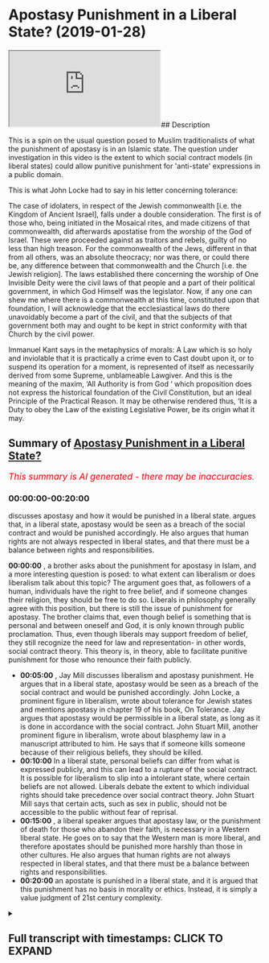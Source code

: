 # Apostasy Punishment in a Liberal State? (2019-01-28)

<iframe loading='lazy' allow='autoplay' src='https://www.youtube.com/embed/PnRGigvmVL8'></iframe>## Description

This is a spin on the usual question posed to Muslim traditionalists of what the punishment of apostasy is in an Islamic state. The question under investigation in this video is the extent to which social contract models (in liberal states) could allow punitive punishment for 'anti-state' expressions in a public domain.

This is what John Locke had to say in his letter concerning tolerance:

The case of idolaters, in respect of the Jewish commonwealth [i.e. the Kingdom of Ancient Israel], falls under a double consideration. The first is of those who, being initiated in the Mosaical rites, and made citizens of that commonwealth, did afterwards apostatise from the worship of the God of Israel. These were proceeded against as traitors and rebels, guilty of no less than high treason. For the commonwealth of the Jews, different in that from all others, was an absolute theocracy; nor was there, or could there be, any difference between that commonwealth and the Church [i.e. the Jewish religion]. The laws established there concerning the worship of One Invisible Deity were the civil laws of that people and a part of their political government, in which God Himself was the legislator. Now, if any one can shew me where there is a commonwealth at this time, constituted upon that foundation, I will acknowledge that the ecclesiastical laws do there unavoidably become a part of the civil, and that the subjects of that government both may and ought to be kept in strict conformity with that Church by the civil power.

Immanuel Kant says in the metaphysics of morals:
A Law which is so holy and inviolable that it is practically a crime even to Cast doubt upon it, or to suspend its operation for a moment, is represented of itself as necessarily derived from some Supreme, unblameable Lawgiver. And this is the meaning of the maxim, ‘All Authority is from God ‘ which proposition does not express the historical foundation of the Civil Constitution, but an ideal Principle of the Practical Reason. It may be otherwise rendered thus, ‘It is a Duty to obey the Law of the existing Legislative Power, be its origin what it may.

## Summary of [Apostasy Punishment in a Liberal State?](https://www.youtube.com/watch?v=PnRGigvmVL8)

*<span style="color:red; font-size:125%">This summary is AI generated - there may be inaccuracies</span>. [](/)*

### <a onclick="modifyYTiframeseektime('0')">00:00:00-00:20:00</a>

discusses apostasy and how it would be punished in a liberal state. argues that, in a liberal state, apostasy would be seen as a breach of the social contract and would be punished accordingly. He also argues that human rights are not always respected in liberal states, and that there must be a balance between rights and responsibilities.

**<a onclick="modifyYTiframeseektime('0')">00:00:00</a>** , a brother asks about the punishment for apostasy in Islam, and a more interesting question is posed: to what extent can liberalism or does liberalism talk about this topic? The argument goes that, as followers of a human, individuals have the right to free belief, and if someone changes their religion, they should be free to do so. Liberals in philosophy generally agree with this position, but there is still the issue of punishment for apostasy. The brother claims that, even though belief is something that is personal and between oneself and God, it is only known through public proclamation. Thus, even though liberals may support freedom of belief, they still recognize the need for law and representation- in other words, social contract theory. This theory is, in theory, able to facilitate punitive punishment for those who renounce their faith publicly.

* **<a onclick="modifyYTiframeseektime('300')">00:05:00</a>** , Jay Mill discusses liberalism and apostasy punishment. He argues that in a liberal state, apostasy would be seen as a breach of the social contract and would be punished accordingly. John Locke, a prominent figure in liberalism, wrote about tolerance for Jewish states and mentions apostasy in chapter 19 of his book, On Tolerance. Jay argues that apostasy would be permissible in a liberal state, as long as it is done in accordance with the social contract. John Stuart Mill, another prominent figure in liberalism, wrote about blasphemy law in a manuscript attributed to him. He says that if someone kills someone because of their religious beliefs, they should be killed.
* **<a onclick="modifyYTiframeseektime('600')">00:10:00</a>** In a liberal state, personal beliefs can differ from what is expressed publicly, and this can lead to a rupture of the social contract. It is possible for liberalism to slip into a intolerant state, where certain beliefs are not allowed. Liberals debate the extent to which individual rights should take precedence over social contract theory. John Stuart Mill says that certain acts, such as sex in public, should not be accessible to the public without fear of reprisal.
* **<a onclick="modifyYTiframeseektime('900')">00:15:00</a>** , a liberal speaker argues that apostasy law, or the punishment of death for those who abandon their faith, is necessary in a Western liberal state. He goes on to say that the Western man is more liberal, and therefore apostates should be punished more harshly than those in other cultures. He also argues that human rights are not always respected in liberal states, and that there must be a balance between rights and responsibilities.
* **<a onclick="modifyYTiframeseektime('1200')">00:20:00</a>**  an apostate is punished in a liberal state, and it is argued that this punishment has no basis in morality or ethics. Instead, it is simply a value judgment of 21st century complexity.

<details><summary><h2>Full transcript with timestamps: CLICK TO EXPAND</h2></summary>

<a onclick="modifyYTiframeseektime('4')">0:00:04</a> so the brother asked the question about  
<a onclick="modifyYTiframeseektime('6')">0:00:06</a> apostasy yeah so the punishment for  
<a onclick="modifyYTiframeseektime('13')">0:00:13</a> apostasy in Islam so I think a lot of  
<a onclick="modifyYTiframeseektime('16')">0:00:16</a> time we ask this question what is the  
<a onclick="modifyYTiframeseektime('19')">0:00:19</a> punishment for apostasy in Islam and a  
<a onclick="modifyYTiframeseektime('23')">0:00:23</a> more interesting question for me  
<a onclick="modifyYTiframeseektime('25')">0:00:25</a> recently has been to what extent can  
<a onclick="modifyYTiframeseektime('29')">0:00:29</a> liberalism or does liberalism or do  
<a onclick="modifyYTiframeseektime('32')">0:00:32</a> liberal philosophers talk about this  
<a onclick="modifyYTiframeseektime('37')">0:00:37</a> because that's like that's for me a  
<a onclick="modifyYTiframeseektime('39')">0:00:39</a> really interesting discussion in it the  
<a onclick="modifyYTiframeseektime('41')">0:00:41</a> argument goes as followers right you say  
<a onclick="modifyYTiframeseektime('43')">0:00:43</a> that look everyone should have freedom  
<a onclick="modifyYTiframeseektime('47')">0:00:47</a> of belief it's a human it's an  
<a onclick="modifyYTiframeseektime('48')">0:00:48</a> individual human right and therefore if  
<a onclick="modifyYTiframeseektime('52')">0:00:52</a> someone changes their religion they  
<a onclick="modifyYTiframeseektime('54')">0:00:54</a> should be free to do so based on human  
<a onclick="modifyYTiframeseektime('57')">0:00:57</a> rights and based on the fact that they  
<a onclick="modifyYTiframeseektime('59')">0:00:59</a> should have freedom of consciousness and  
<a onclick="modifyYTiframeseektime('61')">0:01:01</a> so the argument is not a bad one because  
<a onclick="modifyYTiframeseektime('64')">0:01:04</a> actually coincides with the Islamic  
<a onclick="modifyYTiframeseektime('66')">0:01:06</a> understanding of free will and actually  
<a onclick="modifyYTiframeseektime('69')">0:01:09</a> it coincides with the version of Quran  
<a onclick="modifyYTiframeseektime('71')">0:01:11</a> which says like Rajas with Dean tucked  
<a onclick="modifyYTiframeseektime('73')">0:01:13</a> away in a rush to Delhi in chapter 2  
<a onclick="modifyYTiframeseektime('76')">0:01:16</a> verse 256 of the Quran which there is no  
<a onclick="modifyYTiframeseektime('78')">0:01:18</a> compulsion of religion that truth has  
<a onclick="modifyYTiframeseektime('81')">0:01:21</a> been made clear from falsehood so the  
<a onclick="modifyYTiframeseektime('84')">0:01:24</a> the idea that there should be freedom of  
<a onclick="modifyYTiframeseektime('86')">0:01:26</a> consciousness and freedom of belief is  
<a onclick="modifyYTiframeseektime('89')">0:01:29</a> actually a principle part of the Islamic  
<a onclick="modifyYTiframeseektime('92')">0:01:32</a> discourse because we believe that there  
<a onclick="modifyYTiframeseektime('94')">0:01:34</a> are two things that's here which is free  
<a onclick="modifyYTiframeseektime('97')">0:01:37</a> will and there's determinism over  
<a onclick="modifyYTiframeseektime('99')">0:01:39</a> Lazcano Taliban he writes things etc so  
<a onclick="modifyYTiframeseektime('102')">0:01:42</a> we believe everyone does have a right to  
<a onclick="modifyYTiframeseektime('104')">0:01:44</a> believe in whatever they want to believe  
<a onclick="modifyYTiframeseektime('105')">0:01:45</a> and the idea is not one-off and this  
<a onclick="modifyYTiframeseektime('111')">0:01:51</a> should be very much stressed in Islamic  
<a onclick="modifyYTiframeseektime('113')">0:01:53</a> discourse it's not one of individual  
<a onclick="modifyYTiframeseektime('116')">0:01:56</a> belief  
<a onclick="modifyYTiframeseektime('118')">0:01:58</a> this is to do with social contracts okay  
<a onclick="modifyYTiframeseektime('121')">0:02:01</a> now this is a big term in political  
<a onclick="modifyYTiframeseektime('124')">0:02:04</a> science what do you mean by the term  
<a onclick="modifyYTiframeseektime('125')">0:02:05</a> social contract now in liberal  
<a onclick="modifyYTiframeseektime('128')">0:02:08</a> philosophy there are two things right  
<a onclick="modifyYTiframeseektime('130')">0:02:10</a> there's the primacy of individual and  
<a onclick="modifyYTiframeseektime('133')">0:02:13</a> their right to do whatever they want  
<a onclick="modifyYTiframeseektime('135')">0:02:15</a> without intervention from the government  
<a onclick="modifyYTiframeseektime('137')">0:02:17</a> and on the other hand you have the  
<a onclick="modifyYTiframeseektime('139')">0:02:19</a> universality of law you're stuck between  
<a onclick="modifyYTiframeseektime('143')">0:02:23</a> two things as a liberal you have the  
<a onclick="modifyYTiframeseektime('147')">0:02:27</a> primacy of being an individual you're an  
<a onclick="modifyYTiframeseektime('149')">0:02:29</a> individual right you have the freedom to  
<a onclick="modifyYTiframeseektime('150')">0:02:30</a> do everyone and for a liberal expression  
<a onclick="modifyYTiframeseektime('152')">0:02:32</a> a libertarian they'll say you should the  
<a onclick="modifyYTiframeseektime('154')">0:02:34</a> government should keep away from putting  
<a onclick="modifyYTiframeseektime('156')">0:02:36</a> obstacles in the way of the individual  
<a onclick="modifyYTiframeseektime('158')">0:02:38</a> so that it can be as free as possible  
<a onclick="modifyYTiframeseektime('160')">0:02:40</a> right but then obviously they realize  
<a onclick="modifyYTiframeseektime('163')">0:02:43</a> almost all liberal theorists realize the  
<a onclick="modifyYTiframeseektime('166')">0:02:46</a> need for number one representation and  
<a onclick="modifyYTiframeseektime('168')">0:02:48</a> number two law which is why they have  
<a onclick="modifyYTiframeseektime('171')">0:02:51</a> social contract now what is social  
<a onclick="modifyYTiframeseektime('174')">0:02:54</a> contract social contract is number one  
<a onclick="modifyYTiframeseektime('177')">0:02:57</a> is forced upon us so by virtue of the  
<a onclick="modifyYTiframeseektime('181')">0:03:01</a> fact that I'm a British citizen you're  
<a onclick="modifyYTiframeseektime('182')">0:03:02</a> British isn't as well your British is  
<a onclick="modifyYTiframeseektime('184')">0:03:04</a> now we're gonna have to check on that  
<a onclick="modifyYTiframeseektime('186')">0:03:06</a> okay by virtue of the fact that we're  
<a onclick="modifyYTiframeseektime('192')">0:03:12</a> British citizens we have to abide by  
<a onclick="modifyYTiframeseektime('194')">0:03:14</a> British law and that's not something we  
<a onclick="modifyYTiframeseektime('196')">0:03:16</a> have any say on because of the  
<a onclick="modifyYTiframeseektime('199')">0:03:19</a> citizenship that we carry in other words  
<a onclick="modifyYTiframeseektime('200')">0:03:20</a> we're forced into a social contract it's  
<a onclick="modifyYTiframeseektime('203')">0:03:23</a> not a social contract which is a  
<a onclick="modifyYTiframeseektime('205')">0:03:25</a> voluntary or something I have any choice  
<a onclick="modifyYTiframeseektime('208')">0:03:28</a> in write the terms of that social  
<a onclick="modifyYTiframeseektime('211')">0:03:31</a> contract indicate that I have to follow  
<a onclick="modifyYTiframeseektime('213')">0:03:33</a> the law of this country isn't it okay so  
<a onclick="modifyYTiframeseektime('216')">0:03:36</a> almost all liberal theorists agreed with  
<a onclick="modifyYTiframeseektime('218')">0:03:38</a> this now the question is not one of  
<a onclick="modifyYTiframeseektime('221')">0:03:41</a> personal belief I can believe whatever I  
<a onclick="modifyYTiframeseektime('223')">0:03:43</a> want to believe from a liberal  
<a onclick="modifyYTiframeseektime('225')">0:03:45</a> perspective and from an Islamic  
<a onclick="modifyYTiframeseektime('226')">0:03:46</a> perspective and not not have any  
<a onclick="modifyYTiframeseektime('229')">0:03:49</a> punishment in any context exerted on me  
<a onclick="modifyYTiframeseektime('231')">0:03:51</a> in any way because belief is something  
<a onclick="modifyYTiframeseektime('234')">0:03:54</a> which is personal belief is something  
<a onclick="modifyYTiframeseektime('236')">0:03:56</a> which is between me and God and it's  
<a onclick="modifyYTiframeseektime('239')">0:03:59</a> only known through the publication of  
<a onclick="modifyYTiframeseektime('242')">0:04:02</a> that belief or profession of that belief  
<a onclick="modifyYTiframeseektime('244')">0:04:04</a> in public settings right so in other  
<a onclick="modifyYTiframeseektime('246')">0:04:06</a> words people won't know I believe unless  
<a onclick="modifyYTiframeseektime('248')">0:04:08</a> I don't declare it  
<a onclick="modifyYTiframeseektime('250')">0:04:10</a> question to what extent are what are  
<a onclick="modifyYTiframeseektime('256')">0:04:16</a> referred to as laws of apostasy which is  
<a onclick="modifyYTiframeseektime('261')">0:04:21</a> for example if I come out and say I'm no  
<a onclick="modifyYTiframeseektime('263')">0:04:23</a> longer say for instance a Christian I'm  
<a onclick="modifyYTiframeseektime('265')">0:04:25</a> not going to use the Muslim example say  
<a onclick="modifyYTiframeseektime('266')">0:04:26</a> it's a Christian country and I come out  
<a onclick="modifyYTiframeseektime('269')">0:04:29</a> and say I'm no longer a Christian to  
<a onclick="modifyYTiframeseektime('273')">0:04:33</a> what extent can social contract theory  
<a onclick="modifyYTiframeseektime('276')">0:04:36</a> the lack of which were which was  
<a onclick="modifyYTiframeseektime('278')">0:04:38</a> advocated by people like Rousseau and  
<a onclick="modifyYTiframeseektime('279')">0:04:39</a> obviously John Locke before him Thomas  
<a onclick="modifyYTiframeseektime('282')">0:04:42</a> Hobbes and almost all liberal theorists  
<a onclick="modifyYTiframeseektime('285')">0:04:45</a> even Jay s mill can it facilitate for a  
<a onclick="modifyYTiframeseektime('289')">0:04:49</a> kind of punitive punishment for those  
<a onclick="modifyYTiframeseektime('292')">0:04:52</a> who renounce their faith publicly now  
<a onclick="modifyYTiframeseektime('295')">0:04:55</a> I'm gonna make a very bold claim here  
<a onclick="modifyYTiframeseektime('297')">0:04:57</a> I'm putting a slam to the side right now  
<a onclick="modifyYTiframeseektime('299')">0:04:59</a> I'm putting a sum to the side it's not  
<a onclick="modifyYTiframeseektime('301')">0:05:01</a> about Islam I'm gonna say that from my  
<a onclick="modifyYTiframeseektime('305')">0:05:05</a> reading of liberalism that that can be  
<a onclick="modifyYTiframeseektime('308')">0:05:08</a> facilitated what am I talking about I am  
<a onclick="modifyYTiframeseektime('311')">0:05:11</a> saying quite clearly that if someone  
<a onclick="modifyYTiframeseektime('314')">0:05:14</a> comes in a liberal state which also  
<a onclick="modifyYTiframeseektime('317')">0:05:17</a> claims to be for instance Christian  
<a onclick="modifyYTiframeseektime('320')">0:05:20</a> which can happen according to Jay's mill  
<a onclick="modifyYTiframeseektime('323')">0:05:23</a> that number one point one that in that  
<a onclick="modifyYTiframeseektime('326')">0:05:26</a> liberal state it would be it could be  
<a onclick="modifyYTiframeseektime('330')">0:05:30</a> seen as a rupturing of the social  
<a onclick="modifyYTiframeseektime('332')">0:05:32</a> contract if someone professes publicly  
<a onclick="modifyYTiframeseektime('336')">0:05:36</a> yes that they are not X faith anymore  
<a onclick="modifyYTiframeseektime('340')">0:05:40</a> that is if that faith is connected with  
<a onclick="modifyYTiframeseektime('343')">0:05:43</a> the social contract  
<a onclick="modifyYTiframeseektime('344')">0:05:44</a> why is your evidence for this I will  
<a onclick="modifyYTiframeseektime('346')">0:05:46</a> give you the evidence for this right now  
<a onclick="modifyYTiframeseektime('347')">0:05:47</a> John Locke wrote a book obviously  
<a onclick="modifyYTiframeseektime('350')">0:05:50</a> everyone knows it called the two  
<a onclick="modifyYTiframeseektime('351')">0:05:51</a> treatises of government I think he wrote  
<a onclick="modifyYTiframeseektime('353')">0:05:53</a> this in 1687 when he also wrote I wrote  
<a onclick="modifyYTiframeseektime('356')">0:05:56</a> a book called on tolerance in chapter 19  
<a onclick="modifyYTiframeseektime('359')">0:05:59</a> of this book in chapter 19 of this book  
<a onclick="modifyYTiframeseektime('362')">0:06:02</a> on tolerance he talks about Jewish  
<a onclick="modifyYTiframeseektime('366')">0:06:06</a> States John Locke talks about Jewish  
<a onclick="modifyYTiframeseektime('369')">0:06:09</a> states and up if it's not chapter 19 is  
<a onclick="modifyYTiframeseektime('372')">0:06:12</a> somewhere in the book and he says it's  
<a onclick="modifyYTiframeseektime('374')">0:06:14</a> legitimate to allow Jewish people to  
<a onclick="modifyYTiframeseektime('378')">0:06:18</a> implement Mosaic law and we know full  
<a onclick="modifyYTiframeseektime('381')">0:06:21</a> well that in Mosaic law there are laws  
<a onclick="modifyYTiframeseektime('383')">0:06:23</a> of apostasy and he continues by talking  
<a onclick="modifyYTiframeseektime('387')">0:06:27</a> about the social exclusion of a certain  
<a onclick="modifyYTiframeseektime('389')">0:06:29</a> amount of certain people of different  
<a onclick="modifyYTiframeseektime('392')">0:06:32</a> faith groups he talks about Mohammedans  
<a onclick="modifyYTiframeseektime('393')">0:06:33</a> and atheists now Muslims wouldn't say  
<a onclick="modifyYTiframeseektime('397')">0:06:37</a> this by the way so in essence you could  
<a onclick="modifyYTiframeseektime('400')">0:06:40</a> argue that Islam applies a more rigorous  
<a onclick="modifyYTiframeseektime('404')">0:06:44</a> type of liberalism than John Locke  
<a onclick="modifyYTiframeseektime('406')">0:06:46</a> himself why because Islam says in us in  
<a onclick="modifyYTiframeseektime('409')">0:06:49</a> an Islamic state or some a governance if  
<a onclick="modifyYTiframeseektime('412')">0:06:52</a> you're a Muslim or a Christian or a Jew  
<a onclick="modifyYTiframeseektime('414')">0:06:54</a> you can live in your respective  
<a onclick="modifyYTiframeseektime('417')">0:06:57</a> province without harm now someone will  
<a onclick="modifyYTiframeseektime('422')">0:07:02</a> say but then they say that you have to  
<a onclick="modifyYTiframeseektime('423')">0:07:03</a> pay the jizya but according to the  
<a onclick="modifyYTiframeseektime('426')">0:07:06</a> hadith  
<a onclick="modifyYTiframeseektime('428')">0:07:08</a> jizya is one dinner so it's a tax it's a  
<a onclick="modifyYTiframeseektime('433')">0:07:13</a> tax that almost everyone has to pay for  
<a onclick="modifyYTiframeseektime('434')">0:07:14</a> the protection of the people one dinner  
<a onclick="modifyYTiframeseektime('436')">0:07:16</a> is less than there's a cat which is  
<a onclick="modifyYTiframeseektime('438')">0:07:18</a> usually typically 20 dinars of my Saab  
<a onclick="modifyYTiframeseektime('442')">0:07:22</a> so therefore the jizya is less so this  
<a onclick="modifyYTiframeseektime('447')">0:07:27</a> idea this false notion of GCR being a  
<a onclick="modifyYTiframeseektime('449')">0:07:29</a> discriminatory tax it's only  
<a onclick="modifyYTiframeseektime('451')">0:07:31</a> discriminatory against Muslims because  
<a onclick="modifyYTiframeseektime('453')">0:07:33</a> Muslims have to pay more by the way if  
<a onclick="modifyYTiframeseektime('456')">0:07:36</a> you want to call it discriminatory  
<a onclick="modifyYTiframeseektime('458')">0:07:38</a> Muslims actually have to pay more as a  
<a onclick="modifyYTiframeseektime('459')">0:07:39</a> cat's yeah so going back to I was saying  
<a onclick="modifyYTiframeseektime('464')">0:07:44</a> about apostasy I came across in my new  
<a onclick="modifyYTiframeseektime('466')">0:07:46</a> campus work and I also came across John  
<a onclick="modifyYTiframeseektime('468')">0:07:48</a> Stuart Mill's work and there was a  
<a onclick="modifyYTiframeseektime('471')">0:07:51</a> manuscript that was attributed to John  
<a onclick="modifyYTiframeseektime('472')">0:07:52</a> Stuart Mill which actually specifically  
<a onclick="modifyYTiframeseektime('476')">0:07:56</a> talks about blasphemy law and he talks  
<a onclick="modifyYTiframeseektime('479')">0:07:59</a> about blasphemy law and he says John  
<a onclick="modifyYTiframeseektime('481')">0:08:01</a> Stuart Mill says  
<a onclick="modifyYTiframeseektime('485')">0:08:05</a> Joshua mill actually says equivocally  
<a onclick="modifyYTiframeseektime('488')">0:08:08</a> that if killing someone this is John  
<a onclick="modifyYTiframeseektime('494')">0:08:14</a> Stuart Mill not the Prophet Muhammad not  
<a onclick="modifyYTiframeseektime('496')">0:08:16</a> Moses not Jesus it's not a medieval text  
<a onclick="modifyYTiframeseektime('500')">0:08:20</a> this is one of the prime figures of  
<a onclick="modifyYTiframeseektime('502')">0:08:22</a> liberalism in the Victorian era in  
<a onclick="modifyYTiframeseektime('505')">0:08:25</a> Britain by which and through which most  
<a onclick="modifyYTiframeseektime('507')">0:08:27</a> other subsequent theories take their  
<a onclick="modifyYTiframeseektime('510')">0:08:30</a> liberalism from he actually says in that  
<a onclick="modifyYTiframeseektime('512')">0:08:32</a> manuscript that killed them yes  
<a onclick="modifyYTiframeseektime('515')">0:08:35</a> he says kill them kill them if you have  
<a onclick="modifyYTiframeseektime('518')">0:08:38</a> to kill many of them kill them in other  
<a onclick="modifyYTiframeseektime('519')">0:08:39</a> words it seems to me an Immanuel Kant  
<a onclick="modifyYTiframeseektime('521')">0:08:41</a> has some similar sayings it seems to me  
<a onclick="modifyYTiframeseektime('524')">0:08:44</a> that the question we should be asking is  
<a onclick="modifyYTiframeseektime('527')">0:08:47</a> not whether Islam allows apostasy law  
<a onclick="modifyYTiframeseektime('529')">0:08:49</a> it's where the liberalism allows  
<a onclick="modifyYTiframeseektime('531')">0:08:51</a> apostasy law because actually when we  
<a onclick="modifyYTiframeseektime('534')">0:08:54</a> look at the primary source materials of  
<a onclick="modifyYTiframeseektime('536')">0:08:56</a> the most regarded liberal theorists the  
<a onclick="modifyYTiframeseektime('540')">0:09:00</a> highest founding fathers of liberalism  
<a onclick="modifyYTiframeseektime('542')">0:09:02</a> it would seem that a social contract  
<a onclick="modifyYTiframeseektime('544')">0:09:04</a> theory could in fact facilitate of a  
<a onclick="modifyYTiframeseektime('548')">0:09:08</a> kind of apostasy law right - that's from  
<a onclick="modifyYTiframeseektime('552')">0:09:12</a> a liberal perspective Aslam is something  
<a onclick="modifyYTiframeseektime('555')">0:09:15</a> quite similar in many ways but has some  
<a onclick="modifyYTiframeseektime('558')">0:09:18</a> fundamental differences  
<a onclick="modifyYTiframeseektime('561')">0:09:21</a> so relatable ooh a man who's one of the  
<a onclick="modifyYTiframeseektime('565')">0:09:25</a> prophets companions you had a list of  
<a onclick="modifyYTiframeseektime('568')">0:09:28</a> people who are munafa corn and those  
<a onclick="modifyYTiframeseektime('571')">0:09:31</a> list of people were people who had  
<a onclick="modifyYTiframeseektime('573')">0:09:33</a> rejected Islam there were not Muslims  
<a onclick="modifyYTiframeseektime('575')">0:09:35</a> the Quran says in Delhi would have  
<a onclick="modifyYTiframeseektime('577')">0:09:37</a> Athena Fidel kill s Philemon enough that  
<a onclick="modifyYTiframeseektime('579')">0:09:39</a> certainly the the hypocrites are in the  
<a onclick="modifyYTiframeseektime('582')">0:09:42</a> lowest part pit of the Hellfire they are  
<a onclick="modifyYTiframeseektime('585')">0:09:45</a> not Muslims they are not believers they  
<a onclick="modifyYTiframeseektime('587')">0:09:47</a> are not movements yes yet  
<a onclick="modifyYTiframeseektime('591')">0:09:51</a> there was no apostasy punishment applied  
<a onclick="modifyYTiframeseektime('594')">0:09:54</a> to those individuals there was no  
<a onclick="modifyYTiframeseektime('596')">0:09:56</a> apostasy pub thing applied to them why  
<a onclick="modifyYTiframeseektime('599')">0:09:59</a> because it regarded to personal belief  
<a onclick="modifyYTiframeseektime('601')">0:10:01</a> so I'll because I'll be unequivocal in  
<a onclick="modifyYTiframeseektime('605')">0:10:05</a> saying this that which regards to  
<a onclick="modifyYTiframeseektime('607')">0:10:07</a> personal belief is that is different  
<a onclick="modifyYTiframeseektime('610')">0:10:10</a> from that which is expressed publicly  
<a onclick="modifyYTiframeseektime('612')">0:10:12</a> and thereby from a liberal perspective  
<a onclick="modifyYTiframeseektime('614')">0:10:14</a> before even becomes an Islamic one  
<a onclick="modifyYTiframeseektime('616')">0:10:16</a> ruptures the social contract now the  
<a onclick="modifyYTiframeseektime('619')">0:10:19</a> question is is it fair and is it okay is  
<a onclick="modifyYTiframeseektime('622')">0:10:22</a> it possible is it conceivable in a  
<a onclick="modifyYTiframeseektime('625')">0:10:25</a> liberal state bearing in mind social  
<a onclick="modifyYTiframeseektime('628')">0:10:28</a> contract theory to have these laws and  
<a onclick="modifyYTiframeseektime('631')">0:10:31</a> therefore can liberalism can a liberal  
<a onclick="modifyYTiframeseektime('634')">0:10:34</a> state slip into a kind of nationalistic  
<a onclick="modifyYTiframeseektime('637')">0:10:37</a> stay intolerant state the answer is  
<a onclick="modifyYTiframeseektime('640')">0:10:40</a> unfortunately yes that is the elasticity  
<a onclick="modifyYTiframeseektime('642')">0:10:42</a> of liberalism liberalism because of the  
<a onclick="modifyYTiframeseektime('645')">0:10:45</a> tensions between the primacy of  
<a onclick="modifyYTiframeseektime('646')">0:10:46</a> individual versus the universality of  
<a onclick="modifyYTiframeseektime('649')">0:10:49</a> law could sway in either one of the two  
<a onclick="modifyYTiframeseektime('652')">0:10:52</a> directions could either become very much  
<a onclick="modifyYTiframeseektime('655')">0:10:55</a> libertarian in the sense that you know  
<a onclick="modifyYTiframeseektime('657')">0:10:57</a> we don't even allow I mean think about  
<a onclick="modifyYTiframeseektime('658')">0:10:58</a> this this way yeah libertarians would  
<a onclick="modifyYTiframeseektime('661')">0:11:01</a> argue why do we have seatbelt laws yeah  
<a onclick="modifyYTiframeseektime('663')">0:11:03</a> we have Seaborg known you have to go in  
<a onclick="modifyYTiframeseektime('665')">0:11:05</a> your car you have to put on a seatbelt  
<a onclick="modifyYTiframeseektime('667')">0:11:07</a> don't you but why do I have the policy  
<a onclick="modifyYTiframeseektime('670')">0:11:10</a> bro why is they a libertarian would  
<a onclick="modifyYTiframeseektime('672')">0:11:12</a> argue this is a paternalism they'll say  
<a onclick="modifyYTiframeseektime('676')">0:11:16</a> it's like the state is acting as your  
<a onclick="modifyYTiframeseektime('678')">0:11:18</a> parent now put under what it's not to  
<a onclick="modifyYTiframeseektime('680')">0:11:20</a> live even if I hurt myself it's none of  
<a onclick="modifyYTiframeseektime('681')">0:11:21</a> your business if I help myself someone  
<a onclick="modifyYTiframeseektime('683')">0:11:23</a> could argue a libertarian would  
<a onclick="modifyYTiframeseektime('684')">0:11:24</a> definitely argue but even if I hurt  
<a onclick="modifyYTiframeseektime('686')">0:11:26</a> myself in the car tonight I create a  
<a onclick="modifyYTiframeseektime('687')">0:11:27</a> crater crash it's not I'm not harming  
<a onclick="modifyYTiframeseektime('689')">0:11:29</a> anyone else by doing this why are you  
<a onclick="modifyYTiframeseektime('690')">0:11:30</a> telling me what to do so I'm allowed to  
<a onclick="modifyYTiframeseektime('692')">0:11:32</a> drink alcohol think  
<a onclick="modifyYTiframeseektime('693')">0:11:33</a> this because this is the this is the  
<a onclick="modifyYTiframeseektime('695')">0:11:35</a> ignorant of some people of their own  
<a onclick="modifyYTiframeseektime('697')">0:11:37</a> philosophy right I'm allowed to drink  
<a onclick="modifyYTiframeseektime('699')">0:11:39</a> alcohol yeah and in some places smoke  
<a onclick="modifyYTiframeseektime('702')">0:11:42</a> weed and have you know unlimited amount  
<a onclick="modifyYTiframeseektime('705')">0:11:45</a> of sexual partners polyandry and that  
<a onclick="modifyYTiframeseektime('708')">0:11:48</a> could cause problems for myself sexual  
<a onclick="modifyYTiframeseektime('711')">0:11:51</a> problems all of that is permissible but  
<a onclick="modifyYTiframeseektime('713')">0:11:53</a> I have to put on a seatbelt  
<a onclick="modifyYTiframeseektime('714')">0:11:54</a> I mean does that sound reasonable to you  
<a onclick="modifyYTiframeseektime('716')">0:11:56</a> seriously think about it I'm allowed to  
<a onclick="modifyYTiframeseektime('718')">0:11:58</a> compete in mixed martial arts well I  
<a onclick="modifyYTiframeseektime('720')">0:12:00</a> could injure someone and and die I can  
<a onclick="modifyYTiframeseektime('724')">0:12:04</a> go to a complainer I could be but I have  
<a onclick="modifyYTiframeseektime('726')">0:12:06</a> to put on the the seatbelt what kind of  
<a onclick="modifyYTiframeseektime('728')">0:12:08</a> nonsense is this  
<a onclick="modifyYTiframeseektime('729')">0:12:09</a> think about it it doesn't make any sense  
<a onclick="modifyYTiframeseektime('731')">0:12:11</a> let's be honest about this yeah why are  
<a onclick="modifyYTiframeseektime('733')">0:12:13</a> why is the state telling us you have to  
<a onclick="modifyYTiframeseektime('735')">0:12:15</a> put on the seat belt if I if I don't put  
<a onclick="modifyYTiframeseektime('737')">0:12:17</a> on the seat belt well I harm anyone else  
<a onclick="modifyYTiframeseektime('738')">0:12:18</a> think about it am I gonna harm any I'll  
<a onclick="modifyYTiframeseektime('741')">0:12:21</a> have myself yes but I'm not going to  
<a onclick="modifyYTiframeseektime('744')">0:12:24</a> harm anyone else by not putting my see  
<a onclick="modifyYTiframeseektime('745')">0:12:25</a> boy yeah boy if I hit the no no my point  
<a onclick="modifyYTiframeseektime('750')">0:12:30</a> is this my point is that liberal  
<a onclick="modifyYTiframeseektime('753')">0:12:33</a> philosophy can go in two different ways  
<a onclick="modifyYTiframeseektime('755')">0:12:35</a> yeah you have on the left side let's say  
<a onclick="modifyYTiframeseektime('757')">0:12:37</a> for the sake of argument and extreme  
<a onclick="modifyYTiframeseektime('759')">0:12:39</a> libertarianism where we don't want the  
<a onclick="modifyYTiframeseektime('762')">0:12:42</a> state to get involved in any matter yeah  
<a onclick="modifyYTiframeseektime('764')">0:12:44</a> like for example we shouldn't have  
<a onclick="modifyYTiframeseektime('766')">0:12:46</a> seatbelt laws that's one side on the  
<a onclick="modifyYTiframeseektime('768')">0:12:48</a> other side is where liberal philosophers  
<a onclick="modifyYTiframeseektime('770')">0:12:50</a> will say actually there should be  
<a onclick="modifyYTiframeseektime('773')">0:12:53</a> restriction and that should be enforced  
<a onclick="modifyYTiframeseektime('775')">0:12:55</a> through the context of social contract  
<a onclick="modifyYTiframeseektime('778')">0:12:58</a> theory into the universality of law  
<a onclick="modifyYTiframeseektime('781')">0:13:01</a> which should be applicable on the  
<a onclick="modifyYTiframeseektime('782')">0:13:02</a> individual laws should be applied and  
<a onclick="modifyYTiframeseektime('784')">0:13:04</a> John Stuart Mill's has something very  
<a onclick="modifyYTiframeseektime('786')">0:13:06</a> interesting you know he says he says for  
<a onclick="modifyYTiframeseektime('788')">0:13:08</a> instance he goes if a husband and wife  
<a onclick="modifyYTiframeseektime('790')">0:13:10</a> they have sex in public is that harming  
<a onclick="modifyYTiframeseektime('793')">0:13:13</a> anyone else you could argue no you could  
<a onclick="modifyYTiframeseektime('795')">0:13:15</a> argue no not physically harming anyone  
<a onclick="modifyYTiframeseektime('797')">0:13:17</a> if for example not to point anyone out  
<a onclick="modifyYTiframeseektime('800')">0:13:20</a> someone brings his wife and you know in  
<a onclick="modifyYTiframeseektime('802')">0:13:22</a> the park in the middle here sorry to say  
<a onclick="modifyYTiframeseektime('804')">0:13:24</a> has sexual it takes his trousers off  
<a onclick="modifyYTiframeseektime('806')">0:13:26</a> yeah and all of those things sorry to  
<a onclick="modifyYTiframeseektime('808')">0:13:28</a> say Annie is that going to harm anyone  
<a onclick="modifyYTiframeseektime('810')">0:13:30</a> no they're having sex you can decide to  
<a onclick="modifyYTiframeseektime('812')">0:13:32</a> leave you can go you don't have to look  
<a onclick="modifyYTiframeseektime('814')">0:13:34</a> at it you can't you don't need to be  
<a onclick="modifyYTiframeseektime('816')">0:13:36</a> offended by it what why is that censor  
<a onclick="modifyYTiframeseektime('818')">0:13:38</a> yes you could argue this yep now I  
<a onclick="modifyYTiframeseektime('821')">0:13:41</a> understand children and all that but we  
<a onclick="modifyYTiframeseektime('823')">0:13:43</a> can have an area where they can do it no  
<a onclick="modifyYTiframeseektime('825')">0:13:45</a> problem you can have an adult park why  
<a onclick="modifyYTiframeseektime('827')">0:13:47</a> not right Colin yeah I'm just I'm just  
<a onclick="modifyYTiframeseektime('831')">0:13:51</a> yeah I agree with you I agree with this  
<a onclick="modifyYTiframeseektime('833')">0:13:53</a> point I'm not telling you should I do  
<a onclick="modifyYTiframeseektime('835')">0:13:55</a> deal for us yes yes my friend I agree  
<a onclick="modifyYTiframeseektime('838')">0:13:58</a> with you yes but I'm saying  
<a onclick="modifyYTiframeseektime('839')">0:13:59</a> so John Stuart Mill said look there's  
<a onclick="modifyYTiframeseektime('842')">0:14:02</a> some things this is what he said there's  
<a onclick="modifyYTiframeseektime('844')">0:14:04</a> some things which keys our sensibilities  
<a onclick="modifyYTiframeseektime('846')">0:14:06</a> we have a culture and that's not  
<a onclick="modifyYTiframeseektime('849')">0:14:09</a> acceptable in our culture and he says  
<a onclick="modifyYTiframeseektime('851')">0:14:11</a> therefore the universality of law and  
<a onclick="modifyYTiframeseektime('853')">0:14:13</a> the social contract should put  
<a onclick="modifyYTiframeseektime('855')">0:14:15</a> restriction so here John Stuart Mill is  
<a onclick="modifyYTiframeseektime('858')">0:14:18</a> talking about in on Liberty in his book  
<a onclick="modifyYTiframeseektime('860')">0:14:20</a> he's saying that there are certain  
<a onclick="modifyYTiframeseektime('861')">0:14:21</a> things which should not be accessible  
<a onclick="modifyYTiframeseektime('863')">0:14:23</a> for people  
<a onclick="modifyYTiframeseektime('864')">0:14:24</a> ie having sex with your wife in public  
<a onclick="modifyYTiframeseektime('866')">0:14:26</a> spheres or your husband yes so the  
<a onclick="modifyYTiframeseektime('869')">0:14:29</a> question is now is Israel question what  
<a onclick="modifyYTiframeseektime('871')">0:14:31</a> should be allowed to be done in publicly  
<a onclick="modifyYTiframeseektime('873')">0:14:33</a> without fear of reprisal or other or  
<a onclick="modifyYTiframeseektime('876')">0:14:36</a> otherwise a fear of a consequence from  
<a onclick="modifyYTiframeseektime('879')">0:14:39</a> the law this is a thing that liberals  
<a onclick="modifyYTiframeseektime('881')">0:14:41</a> struggle with that's why you have  
<a onclick="modifyYTiframeseektime('882')">0:14:42</a> different schools of thought within  
<a onclick="modifyYTiframeseektime('883')">0:14:43</a> liberalism and I've something about  
<a onclick="modifyYTiframeseektime('884')">0:14:44</a> elasticity of liberalism yeah it's not  
<a onclick="modifyYTiframeseektime('887')">0:14:47</a> something which all can be liberal now  
<a onclick="modifyYTiframeseektime('888')">0:14:48</a> now the question is when they come to us  
<a onclick="modifyYTiframeseektime('890')">0:14:50</a> this is what I'm going to say to  
<a onclick="modifyYTiframeseektime('891')">0:14:51</a> everyone to answer your question sorry  
<a onclick="modifyYTiframeseektime('892')">0:14:52</a> yeah when they come to us and say look  
<a onclick="modifyYTiframeseektime('894')">0:14:54</a> you need to modernize what did I say you  
<a onclick="modifyYTiframeseektime('897')">0:14:57</a> say you need to modernize Muslims you  
<a onclick="modifyYTiframeseektime('899')">0:14:59</a> know you need to modernize what do you  
<a onclick="modifyYTiframeseektime('900')">0:15:00</a> mean come on tell me white man what do  
<a onclick="modifyYTiframeseektime('902')">0:15:02</a> you mean by well yeah what do you mean  
<a onclick="modifyYTiframeseektime('904')">0:15:04</a> by modernize I want to know what you  
<a onclick="modifyYTiframeseektime('905')">0:15:05</a> mean yeah okay you'll say look I'm by  
<a onclick="modifyYTiframeseektime('907')">0:15:07</a> the way gonna say white man I'm not  
<a onclick="modifyYTiframeseektime('908')">0:15:08</a> talking about you know I'm talking yeah  
<a onclick="modifyYTiframeseektime('910')">0:15:10</a> yeah the Western man what do you mean  
<a onclick="modifyYTiframeseektime('912')">0:15:12</a> what do you mean by it all right I tell  
<a onclick="modifyYTiframeseektime('914')">0:15:14</a> you what you mean  
<a onclick="modifyYTiframeseektime('915')">0:15:15</a> you mean become more liberal because  
<a onclick="modifyYTiframeseektime('917')">0:15:17</a> that is the dominant ethnic in the  
<a onclick="modifyYTiframeseektime('919')">0:15:19</a> Western world yes  
<a onclick="modifyYTiframeseektime('920')">0:15:20</a> okay now I'm liberal I have embraced  
<a onclick="modifyYTiframeseektime('923')">0:15:23</a> liberalism brother today I mean okay  
<a onclick="modifyYTiframeseektime('926')">0:15:26</a> what do we do let's go look at the  
<a onclick="modifyYTiframeseektime('927')">0:15:27</a> liberal books  
<a onclick="modifyYTiframeseektime('929')">0:15:29</a> let's look at the works of John Locke  
<a onclick="modifyYTiframeseektime('931')">0:15:31</a> and John Stuart Mill and Rousseau bottom  
<a onclick="modifyYTiframeseektime('937')">0:15:37</a> I'm not an ambassador for Saudi Arabia  
<a onclick="modifyYTiframeseektime('940')">0:15:40</a> yes I agree with you all I I don't yeah  
<a onclick="modifyYTiframeseektime('944')">0:15:44</a> yeah I agree with this point yeah I do  
<a onclick="modifyYTiframeseektime('945')">0:15:45</a> it that way yeah yeah sorry come back  
<a onclick="modifyYTiframeseektime('948')">0:15:48</a> I'm a liberal now yeah so yes I've  
<a onclick="modifyYTiframeseektime('951')">0:15:51</a> embraced liberalism let's go to the  
<a onclick="modifyYTiframeseektime('953')">0:15:53</a> books of the Liberals so we find within  
<a onclick="modifyYTiframeseektime('955')">0:15:55</a> the books of the Liberals you haven't  
<a onclick="modifyYTiframeseektime('957')">0:15:57</a> you have a spectrum of understanding of  
<a onclick="modifyYTiframeseektime('960')">0:16:00</a> to what the question the main question  
<a onclick="modifyYTiframeseektime('962')">0:16:02</a> is to what extent should the government  
<a onclick="modifyYTiframeseektime('964')">0:16:04</a> intervene and you don't have one answer  
<a onclick="modifyYTiframeseektime('967')">0:16:07</a> for that you have ten answers from ten  
<a onclick="modifyYTiframeseektime('969')">0:16:09</a> different liberal thinkers yes and so  
<a onclick="modifyYTiframeseektime('972')">0:16:12</a> here's what I'm saying to you is that  
<a onclick="modifyYTiframeseektime('973')">0:16:13</a> going back to apostasy law yeah gone  
<a onclick="modifyYTiframeseektime('977')">0:16:17</a> back to apostasy look I'll come to our  
<a onclick="modifyYTiframeseektime('979')">0:16:19</a> speaker after cuz I can yes I agree I  
<a onclick="modifyYTiframeseektime('982')">0:16:22</a> agree with you brother yes yes yes you  
<a onclick="modifyYTiframeseektime('985')">0:16:25</a> have to have rules yes that's that's my  
<a onclick="modifyYTiframeseektime('987')">0:16:27</a> that's my argument I agree with you yes  
<a onclick="modifyYTiframeseektime('989')">0:16:29</a> I do with you  
<a onclick="modifyYTiframeseektime('990')">0:16:30</a> yeah the man made a good point there you  
<a onclick="modifyYTiframeseektime('992')">0:16:32</a> must have rules otherwise people who  
<a onclick="modifyYTiframeseektime('993')">0:16:33</a> behaves anarchy he's right but the  
<a onclick="modifyYTiframeseektime('996')">0:16:36</a> question is just yeah think about it  
<a onclick="modifyYTiframeseektime('999')">0:16:39</a> think have you ever thought about this  
<a onclick="modifyYTiframeseektime('1001')">0:16:41</a> before  
<a onclick="modifyYTiframeseektime('1001')">0:16:41</a> they talk about human rights so to watch  
<a onclick="modifyYTiframeseektime('1006')">0:16:46</a> that kind of liberal state institutional  
<a onclick="modifyYTiframeseektime('1008')">0:16:48</a> institutionalize the law universalize it  
<a onclick="modifyYTiframeseektime('1011')">0:16:51</a> and apply a death penalty for those who  
<a onclick="modifyYTiframeseektime('1014')">0:16:54</a> don't go against it  
<a onclick="modifyYTiframeseektime('1016')">0:16:56</a> well according to John Locke according  
<a onclick="modifyYTiframeseektime('1018')">0:16:58</a> to John Stuart Mill according to your  
<a onclick="modifyYTiframeseektime('1019')">0:16:59</a> manual can according to John Russo Russo  
<a onclick="modifyYTiframeseektime('1022')">0:17:02</a> according to most even Voltaire I  
<a onclick="modifyYTiframeseektime('1024')">0:17:04</a> believe as well  
<a onclick="modifyYTiframeseektime('1025')">0:17:05</a> according to almost every liberal they  
<a onclick="modifyYTiframeseektime('1027')">0:17:07</a> have full right to do that because of  
<a onclick="modifyYTiframeseektime('1029')">0:17:09</a> the social contract therefore don't tell  
<a onclick="modifyYTiframeseektime('1031')">0:17:11</a> me about liberalism I mean that's what  
<a onclick="modifyYTiframeseektime('1032')">0:17:12</a> that's the issue here they come with a  
<a onclick="modifyYTiframeseektime('1034')">0:17:14</a> false pretense they're even know their  
<a onclick="modifyYTiframeseektime('1035')">0:17:15</a> own philosophy that's the issue they  
<a onclick="modifyYTiframeseektime('1037')">0:17:17</a> don't even know their own philosophy  
<a onclick="modifyYTiframeseektime('1039')">0:17:19</a> that's why America gets away with panel  
<a onclick="modifyYTiframeseektime('1042')">0:17:22</a> of death penalties they have a death  
<a onclick="modifyYTiframeseektime('1044')">0:17:24</a> penalty in America it's not against  
<a onclick="modifyYTiframeseektime('1046')">0:17:26</a> liberalism to have a death penalty it's  
<a onclick="modifyYTiframeseektime('1048')">0:17:28</a> not against it  
<a onclick="modifyYTiframeseektime('1049')">0:17:29</a> yes sir yes sir yes sir that's a  
<a onclick="modifyYTiframeseektime('1056')">0:17:36</a> political question if you're asking  
<a onclick="modifyYTiframeseektime('1057')">0:17:37</a> about Parliament obviously going back to  
<a onclick="modifyYTiframeseektime('1059')">0:17:39</a> charles ii and his but we don't want to  
<a onclick="modifyYTiframeseektime('1061')">0:17:41</a> go in this country there's a whole  
<a onclick="modifyYTiframeseektime('1063')">0:17:43</a> there's a whole tradition and if you  
<a onclick="modifyYTiframeseektime('1064')">0:17:44</a> want to go back to william ii will name  
<a onclick="modifyYTiframeseektime('1065')">0:17:45</a> the first William the Conqueror in 1066  
<a onclick="modifyYTiframeseektime('1067')">0:17:47</a> I don't know how far back you want to  
<a onclick="modifyYTiframeseektime('1069')">0:17:49</a> take this we can talk after I say it's a  
<a onclick="modifyYTiframeseektime('1071')">0:17:51</a> long when I go and go Vesely we should I  
<a onclick="modifyYTiframeseektime('1075')">0:17:55</a> go back to the room but at newman's I  
<a onclick="modifyYTiframeseektime('1077')">0:17:57</a> don't know I don't know  
<a onclick="modifyYTiframeseektime('1078')">0:17:58</a> so here ladies and gentlemen don't be  
<a onclick="modifyYTiframeseektime('1081')">0:18:01</a> deceived as my as my is my point when  
<a onclick="modifyYTiframeseektime('1084')">0:18:04</a> you ask her and this is the  
<a onclick="modifyYTiframeseektime('1085')">0:18:05</a> presupposition which we have to  
<a onclick="modifyYTiframeseektime('1087')">0:18:07</a> investigate because when they say human  
<a onclick="modifyYTiframeseektime('1089')">0:18:09</a> rights what do they what do they  
<a onclick="modifyYTiframeseektime('1091')">0:18:11</a> actually mean they mean 1948 convention  
<a onclick="modifyYTiframeseektime('1094')">0:18:14</a> of human rights that was put in place  
<a onclick="modifyYTiframeseektime('1095')">0:18:15</a> after World War two that's what they  
<a onclick="modifyYTiframeseektime('1097')">0:18:17</a> that's what they mean right all right so  
<a onclick="modifyYTiframeseektime('1100')">0:18:20</a> that convention if you read it it's got  
<a onclick="modifyYTiframeseektime('1102')">0:18:22</a> 30 articles  
<a onclick="modifyYTiframeseektime('1103')">0:18:23</a> it's got 30 different points 30  
<a onclick="modifyYTiframeseektime('1106')">0:18:26</a> different points in everyone in those 30  
<a onclick="modifyYTiframeseektime('1108')">0:18:28</a> different points you have the right of  
<a onclick="modifyYTiframeseektime('1110')">0:18:30</a> this the right of that the right of this  
<a onclick="modifyYTiframeseektime('1112')">0:18:32</a> right now  
<a onclick="modifyYTiframeseektime('1125')">0:18:45</a> here's my criticism of the whole thing  
<a onclick="modifyYTiframeseektime('1128')">0:18:48</a> I've got a criticism of the whole I've  
<a onclick="modifyYTiframeseektime('1129')">0:18:49</a> got a criticism of the whole thing I've  
<a onclick="modifyYTiframeseektime('1131')">0:18:51</a> got criticism you know when you tell  
<a onclick="modifyYTiframeseektime('1134')">0:18:54</a> someone you've got a right to do  
<a onclick="modifyYTiframeseektime('1135')">0:18:55</a> something if I tell you brother you have  
<a onclick="modifyYTiframeseektime('1137')">0:18:57</a> the right to do this you know you know  
<a onclick="modifyYTiframeseektime('1139')">0:18:59</a> what is telling you to do to be entitled  
<a onclick="modifyYTiframeseektime('1141')">0:19:01</a> that's what it's telling you to be right  
<a onclick="modifyYTiframeseektime('1143')">0:19:03</a> so it's it's a negative way of asserting  
<a onclick="modifyYTiframeseektime('1146')">0:19:06</a> something it's a look you have this  
<a onclick="modifyYTiframeseektime('1147')">0:19:07</a> right it means you are entitled to this  
<a onclick="modifyYTiframeseektime('1149')">0:19:09</a> the question is why does this why does  
<a onclick="modifyYTiframeseektime('1152')">0:19:12</a> the UN Declaration of Human Rights 1948  
<a onclick="modifyYTiframeseektime('1154')">0:19:14</a> not have anything on responsibilities  
<a onclick="modifyYTiframeseektime('1157')">0:19:17</a> because by telling you how to write is  
<a onclick="modifyYTiframeseektime('1159')">0:19:19</a> telling you what you deserve but it's  
<a onclick="modifyYTiframeseektime('1161')">0:19:21</a> not telling you what you need to do and  
<a onclick="modifyYTiframeseektime('1163')">0:19:23</a> that's the problem with a lot of the  
<a onclick="modifyYTiframeseektime('1166')">0:19:26</a> rights culture that we have any moment  
<a onclick="modifyYTiframeseektime('1167')">0:19:27</a> you have the right to this yeah the  
<a onclick="modifyYTiframeseektime('1169')">0:19:29</a> right slap you have the children a child  
<a onclick="modifyYTiframeseektime('1170')">0:19:30</a> has a right to education but a teacher  
<a onclick="modifyYTiframeseektime('1172')">0:19:32</a> does not have a right to a  
<a onclick="modifyYTiframeseektime('1173')">0:19:33</a> responsibility to teach how does that  
<a onclick="modifyYTiframeseektime('1175')">0:19:35</a> even work  
<a onclick="modifyYTiframeseektime('1176')">0:19:36</a> you need to counterbalance rights with  
<a onclick="modifyYTiframeseektime('1179')">0:19:39</a> responsibilities that's that is a  
<a onclick="modifyYTiframeseektime('1180')">0:19:40</a> communitarian criticism which has been  
<a onclick="modifyYTiframeseektime('1183')">0:19:43</a> made of liberal human rights culture  
<a onclick="modifyYTiframeseektime('1186')">0:19:46</a> look I want to wrap up by saying yes I  
<a onclick="modifyYTiframeseektime('1189')">0:19:49</a> want to wrap up by saying in the in the  
<a onclick="modifyYTiframeseektime('1191')">0:19:51</a> context of the West we don't believe in  
<a onclick="modifyYTiframeseektime('1193')">0:19:53</a> if someone changes their religion yes  
<a onclick="modifyYTiframeseektime('1195')">0:19:55</a> whatever it is well hi you're there we  
<a onclick="modifyYTiframeseektime('1198')">0:19:58</a> don't care if they're Muslim we don't we  
<a onclick="modifyYTiframeseektime('1200')">0:20:00</a> don't look good even in the context  
<a onclick="modifyYTiframeseektime('1201')">0:20:01</a> although Islamic state we don't care  
<a onclick="modifyYTiframeseektime('1204')">0:20:04</a> about personal beliefs the extent to  
<a onclick="modifyYTiframeseektime('1206')">0:20:06</a> which we care about personal beliefs is  
<a onclick="modifyYTiframeseektime('1208')">0:20:08</a> the extent to which it's connected with  
<a onclick="modifyYTiframeseektime('1210')">0:20:10</a> concepts of rupturing a pre-existing  
<a onclick="modifyYTiframeseektime('1213')">0:20:13</a> social contract which is put in place  
<a onclick="modifyYTiframeseektime('1216')">0:20:16</a> with the permission yes of that  
<a onclick="modifyYTiframeseektime('1218')">0:20:18</a> individual because they have to obey act  
<a onclick="modifyYTiframeseektime('1220')">0:20:20</a> they have to pledge allegiance they have  
<a onclick="modifyYTiframeseektime('1222')">0:20:22</a> to give legitimate is a legitimacy of  
<a onclick="modifyYTiframeseektime('1224')">0:20:24</a> that state  
<a onclick="modifyYTiframeseektime('1225')">0:20:25</a> so in some I would say the laws the  
<a onclick="modifyYTiframeseektime('1229')">0:20:29</a> punitive laws of Islam and this is my  
<a onclick="modifyYTiframeseektime('1231')">0:20:31</a> final statement my final statement every  
<a onclick="modifyYTiframeseektime('1234')">0:20:34</a> single punitive law in Islam the death  
<a onclick="modifyYTiframeseektime('1238')">0:20:38</a> penalty is what they call the rid the  
<a onclick="modifyYTiframeseektime('1241')">0:20:41</a> punishment every single one of them can  
<a onclick="modifyYTiframeseektime('1244')">0:20:44</a> be justified not Islamic lean through  
<a onclick="modifyYTiframeseektime('1246')">0:20:46</a> liberalism and through the social  
<a onclick="modifyYTiframeseektime('1248')">0:20:48</a> contract  
<a onclick="modifyYTiframeseektime('1249')">0:20:49</a> yes we would be going away from  
<a onclick="modifyYTiframeseektime('1251')">0:20:51</a> libertarianism but you can justify it  
<a onclick="modifyYTiframeseektime('1253')">0:20:53</a> through the universality of law so it's  
<a onclick="modifyYTiframeseektime('1255')">0:20:55</a> not even a liberal critique of Islam if  
<a onclick="modifyYTiframeseektime('1258')">0:20:58</a> we're honest with ourselves and  
<a onclick="modifyYTiframeseektime('1260')">0:21:00</a> therefore it has no moral or ethical  
<a onclick="modifyYTiframeseektime('1262')">0:21:02</a> basis it's just a subjective Mally a  
<a onclick="modifyYTiframeseektime('1265')">0:21:05</a> value judgment of 21st century  
<a onclick="modifyYTiframeseektime('1267')">0:21:07</a> complexity  
<a onclick="modifyYTiframeseektime('1269')">0:21:09</a> Duprey  
</details>
